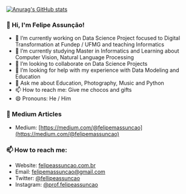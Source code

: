 [![Anurag's GitHub stats](https://github-readme-stats.vercel.app/api?username=fellipeassuncao&show_icons=true&theme=radical)](https://github.com/fellipeassuncao/github-readme-stats)

### 👋 Hi, I'm Felipe Assunção!

- 🔭 I’m currently working on Data Science Project focused to Digital Transformation at Fundep / UFMG and teaching Informatics
- 🌱 I’m currently studying Master in Informatics and Learning about Computer Vision, Natural Language Processing
- 👯 I’m looking to collaborate on Data Science Projects
- 🤔 I’m looking for help with my experience with Data Modeling and Education
- 💬 Ask me about Education, Photography, Music and Python
- 📫 How to reach me: Give me chocos and gifts
- 😄 Pronouns: He / Him

<!--
**fellipeassuncao/fellipeassuncao** is a ✨ _special_ ✨ repository because its `README.md` (this file) appears on your GitHub profile.

Here are some ideas to get you started:

- 🔭 I’m currently working on ...
- 🌱 I’m currently learning ...
- 👯 I’m looking to collaborate on ...
- 🤔 I’m looking for help with ...
- 💬 Ask me about ...
- 📫 How to reach me: ...
- 😄 Pronouns: ...
- ⚡ Fun fact: ...
-->


### 📰 Medium Articles

- Medium: [https://medium.com/@felipemassuncao](https://medium.com/@felipemassuncao)

### 📫 How to reach me:

- Website: [felipeassuncao.com.br](https://felipeassuncao.com.br/)
- Email: [felipemassuncao@gmail.com](mailto:felipemassuncao@gmail.com)
- Twitter: [@fellipeassuncao](https://twitter.com/fellipeassuncao)
- Instagram: [@prof.felipeassuncao](https://instagram.com/prof.felipeassuncao)
